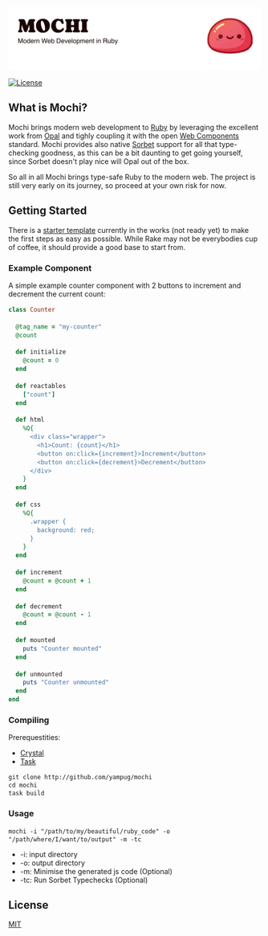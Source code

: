 <p align="center">
  <picture>
    <source media="(prefers-color-scheme: dark)" srcset="https://github.com/yampug/mochi/blob/main/github/assets/banner_dark.png?raw=true">
    <source media="(prefers-color-scheme: light)" srcset="https://github.com/yampug/mochi/blob/main/github/assets/banner_light.png?raw=true">
    <img alt="Mochi Banner" src="https://github.com/yampug/mochi/blob/main/github/assets/banner_light.png?raw=true">
  </picture>
</p>

[![License](https://img.shields.io/badge/license-MIT-green?labelColor=gray)](LICENSE.md)

## What is Mochi?

Mochi brings modern web development to [Ruby](https://www.ruby-lang.org/) by leveraging the excellent work from [Opal](https://opalrb.com/) and tighly coupling it with the open [Web Components](https://developer.mozilla.org/en-US/docs/Web/API/Web_components) standard.
Mochi provides also native [Sorbet](https://sorbet.org) support for all that type-checking goodness, as this can be a bit daunting to get going yourself, since Sorbet doesn't play nice will Opal out of the box. 

So all in all Mochi brings type-safe Ruby to the modern web.
The project is still very early on its journey, so proceed at your own risk for now.

## Getting Started

There is a [starter template](https://github.com/yampug/mochi-starter-template) currently in the works (not ready yet) to make the first steps as easy as possible. While Rake may not be everybodies cup of coffee, it should provide a good base to start from.

### Example Component
A simple example counter component with 2 buttons to increment and decrement the current count:

```ruby
class Counter

  @tag_name = "my-counter"
  @count

  def initialize
    @count = 0
  end

  def reactables
    ["count"]
  end

  def html
    %Q{
      <div class="wrapper">
        <h1>Count: {count}</h1>
        <button on:click={increment}>Increment</button>
        <button on:click={decrement}>Decrement</button>
      </div>
    }
  end

  def css
    %Q{
      .wrapper {
        background: red;
      }
    }
  end

  def increment
    @count = @count + 1
  end

  def decrement
    @count = @count - 1
  end

  def mounted
    puts "Counter mounted"
  end

  def unmounted
    puts "Counter unmounted"
  end
end

```

### Compiling
Prerequestities:
* [Crystal](https://crystal-lang.org) 
* [Task](https://taskfile.dev) 

```
git clone http://github.com/yampug/mochi
cd mochi
task build
```

### Usage

```
mochi -i "/path/to/my/beautiful/ruby_code" -o "/path/where/I/want/to/output" -m -tc
```

* -i: input directory
* -o: output directory
* -m: Minimise the generated js code (Optional) 
* -tc: Run Sorbet Typechecks (Optional) 

## License

[MIT](LICENSE.md)
